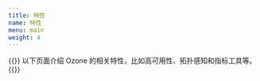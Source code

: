 ```yaml
---
title: 特性
name: 特性
menu: main
weight: 4
---
```

<!---
    Licensed to the Apache Software Foundation (ASF) under one or more
    contributor license agreements.  See the NOTICE file distributed with
    this work for additional information regarding copyright ownership.
    The ASF licenses this file to You under the Apache License, Version 2.0
    (the "License"); you may not use this file except in compliance with
    the License.  You may obtain a copy of the License at

        http://www.apache.org/licenses/LICENSE-2.0

    Unless required by applicable law or agreed to in writing, software
    distributed under the License is distributed on an "AS IS" BASIS,
    WITHOUT WARRANTIES OR CONDITIONS OF ANY KIND, either express or implied.
    See the License for the specific language governing permissions and
    limitations under the License.
    -->

{{<jumbotron title="Ozone 特性">}}
        以下页面介绍 Ozone 的相关特性，比如高可用性、拓扑感知和指标工具等。
{{</jumbotron>}}


